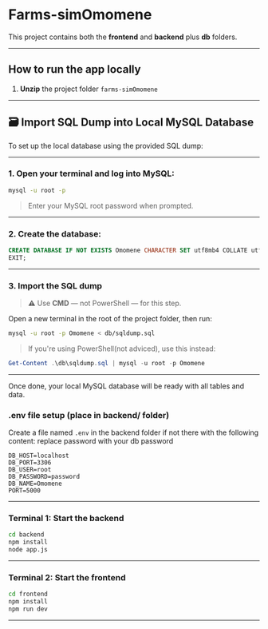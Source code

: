 
# Farms-simOmomene

This project contains both the **frontend** and **backend** plus **db** folders.

---

## How to run the app locally 

1. **Unzip** the project folder `farms-simOmomene`

---

## 🗃️ Import SQL Dump into Local MySQL Database

To set up the local database using the provided SQL dump:

---

### 1. Open your terminal and log into MySQL:

```bash
mysql -u root -p
```
> Enter your MySQL root password when prompted.

---

### 2. Create the database:

```sql
CREATE DATABASE IF NOT EXISTS Omomene CHARACTER SET utf8mb4 COLLATE utf8mb4_unicode_ci;
EXIT;
```

---

### 3. Import the SQL dump

> ⚠️ Use **CMD**  — not PowerShell — for this step.

Open a new terminal in the root of the project folder, then run:

```bash
mysql -u root -p Omomene < db/sqldump.sql
```

> If you're using PowerShell(not adviced), use this instead:

```powershell
Get-Content .\db\sqldump.sql | mysql -u root -p Omomene
```

---

Once done, your local MySQL database will be ready with all tables and data.

### .env file setup (place in backend/ folder)

Create a file named `.env` in the backend folder if not there with the following content: replace password with your db password

```env
DB_HOST=localhost
DB_PORT=3306
DB_USER=root
DB_PASSWORD=password
DB_NAME=Omomene
PORT=5000
```

---


### Terminal 1: Start the backend

```bash
cd backend
npm install
node app.js
```

---

### Terminal 2: Start the frontend

```bash
cd frontend
npm install
npm run dev
```

---




